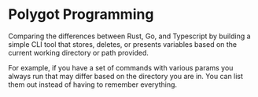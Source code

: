 # Polygot Programming
Comparing the differences between Rust, Go, and Typescript by building a simple CLI tool that stores, deletes, or presents variables based on the current working directory or path provided.

For example, if you have a set of commands with various params you always run that may differ based on the directory you are in. You can list them out instead of having to remember everything.
